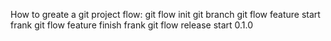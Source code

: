 How to greate a git project flow:
git flow init
git branch
git flow feature start frank
git flow feature finish frank
git flow release start 0.1.0
